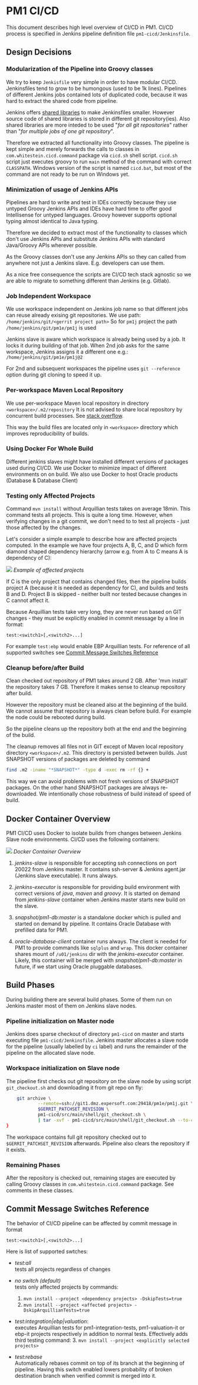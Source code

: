 # PM1 CI/CD

This document describes high level overview of CI/CD in PM1. CI/CD process is
specified in Jenkins pipeline definition file `pm1-cicd/Jenkinsfile`. 

## Design Decisions

### Modularization of the Pipeline into Groovy classes 

We try to keep `Jenkisfile` very simple in order to have modular CI/CD.
Jenkinsfiles tend to grow to be humongous (used to be 1k lines). Pipelines of
different Jenkins jobs contained lots of duplicated code, because it was hard to
extract the shared code from pipeline. 

Jenkins offers [shared
libraries](https://jenkins.io/doc/book/pipeline/shared-libraries/) to make
Jenkinsfiles smaller. However source code of shared libraries is stored in
different git repository(ies). Also shared libraries are more inteded to be used
"*for all git repositories*" rather than "*for multiple jobs of one git
repository*".

Therefore we extracted all functionality into Groovy classes. The pipeline is
kept simple and merely forwards the calls to classes in
`com.whitestein.cicd.command` package via `cicd.sh` shell script. `cicd.sh`
script just executes groovy to run `main` method of the command with correct
`CLASSPATH`. Windows version of the script is named `cicd.bat`, but most of the
command are not ready to be run on Windows yet.

### Minimization of usage of Jenkins APIs

Pipelines are hard to write and test in IDEs correctly because they use untyped
Groovy Jenkins APIs and IDEs have hard time to offer good Intellisense for
untyped languages. Groovy however supports optional typing almost identical to
Java typing. 

Therefore we decided to extract most of the functionality to classes which don't
use Jenkins APIs and substitute Jenkins APIs with standard Java/Groovy APIs
wherever possible.
 
As the Groovy classes don't use any Jenkins APIs so they can called from
anywhere not just a Jenkins slave. E.g. developers can use them.

As a nice free consequence the scripts are CI/CD tech stack agnostic so we are
able to migrate to something different than Jenkins (e.g. Gitlab).

### Job Independent Workspace

We use workspace independent on Jenkins job name so that different jobs can
reuse already exising git repositories. We use path: `/home/jenkins/git/<gerrit
project path>` So for `pm1j` project the path `/home/jenkins/git/pm1e/pm1j` is
used

Jenkins slave is aware which workspace is already being used by a job. It locks
it during building of that job. When 2nd job asks for the same workspace,
Jenkins assigns it a different one e.g.: `/home/jenkins/git/pm1e/pm1j@2`

For 2nd and subsequent workspaces the pipeline uses `git --reference` option
during git cloning to speed it up. 

### Per-workspace Maven Local Repository

We use per-workspace Maven local repository in directory
`<workspace>/.m2/repository` It is not advised to share local repository by
concurrent build processes. See 
[stack overflow](https://stackoverflow.com/questions/28768872/how-does-maven-avoid-race-conditions-in-the-local-repository).

This way the build files are located only in `<workspace>` directory which
improves reproducibility of builds.

### Using Docker For Whole Build 

Different jenkins slaves might have installed different versions of packages
used during CI/CD. We use Docker to minimize impact of different environments on
on build. We also use Docker to host Oracle products (Database & Database Client)

### Testing only Affected Projects

Command `mvn install` without Arquillian tests takes on average 18min. This
command tests all projects. This is quite a long time. However, when verifying
changes in a git commit, we don't need to to test all projects - just those
affected by the changes.

Let's consider a simple example to describe how are affected projects computed.
In the example we have four projects A, B, C, and D which form diamond shaped
dependency hierarchy (arrow e.g. from A to C means A is dependency of C):

![](images/affected_projects.png)
*Example of affected projects*

If C is the only project that contains changed files, then the pipeline builds
project A (because it is needed as dependency for C), and builds and tests B and D.
Project B is skipped - neither built nor tested because changes in C cannot affect it. 

Because Arquillian tests take very long, they are never run based on GIT changes -
they must be explicitly enabled in commit message by a line in format:
```
test:<switch1>[,<switch2>...]
``` 

For example `test:ebp` would enable EBP Arquillian tests. For reference of all
supported switches see [Commit Message Switches Reference](#commit-message-switches-reference)

### Cleanup before/after Build

Clean checked out repository of PM1 takes around 2 GB. After 'mvn install' the 
repository takes 7 GB. Therefore it makes sense to cleanup repository after build.

However the repository must be cleaned also at the beginning of the build. We cannot 
assume that repository is always clean before build. For example the node could be 
rebooted during build.

So the pipeline cleans up the repository both at the end and the beginning of the build.

The cleanup removes all files not in GIT except of Maven local repository directory
`<workspace>/.m2`. This directory is persisted between builds. Just SNAPSHOT versions
of packages are deleted by command

```bash
find .m2 -iname "*SNAPSHOT*" -type d -exec rm -rf {} +
```

This way we can avoid problems with not fresh versions of SNAPSHOT packages. On
the other hand SNAPSHOT packages are always re-downloaded. We intentionally
chose robustness of build instead of speed of build.

## Docker Container Overview 

PM1 CI/CD uses Docker to isolate builds from changes between Jenkins Slave node
environments. CI/CD uses the following containers:

![](images/docker_overview.png)
*Docker Container Overview*

1. *jenkins-slave* is responsible for accepting ssh connections on port 20022
from Jenkins master. It contains ssh-server & Jenkins agent.jar (Jenkins slave
executable). It runs always.

2. *jenkins-executor* is responsible for providing build environment with correct
versions of *java*, *maven* and *groovy*. It is started on demand from *jenkins-slave*
container when Jenkins master starts new build on the slave.  

3. *snapshot/pm1-db:master*  is a standalone docker which is pulled and started
on demand by pipeline. It contains Oracle Database with prefilled data for PM1.
  
4. *oracle-database-client* container runs always. The client is needed for PM1
to provide commands like `sqlplus` and `wrap`. This docker container shares
mount of `/u01/jenkins` dir with the *jenkins-executor* container. Likely,
this container will be merged with *snapshot/pm1-db:master* in future, if
we start using Oracle pluggable databases. 

## Build Phases

During building there are several build phases. Some of them run on Jenkins master
most of them on Jenkins slave nodes.

### Pipeline initialization on Master node

Jenkins does sparse checkout of directory `pm1-cicd` on master and starts
executing file `pm1-cicd/Jenkinsfile`. Jenkins master allocates a slave node for
the pipeline (usually labelled by `ci` label) and runs the remainder of the
pipeline on the allocated slave node.

### Workspace initialization on Slave node

The pipeline first checks out git repository on the slave node by using script
`git_checkout.sh` and downloading it from git repo on fly:

```bash
    git archive \
            --remote=ssh://git1.dmz.expersoft.com:29418/pm1e/pm1j.git \
            $GERRIT_PATCHSET_REVISION \
            pm1-cicd/src/main/shell/git_checkout.sh \
            | tar -xvf - pm1-cicd/src/main/shell/git_checkout.sh --to-command=bash
}
```

The workspace contains full git repository checked out to `$GERRIT_PATCHSET_REVISION`
afterwards. Pipeline also clears the repository if it exists. 

### Remaining Phases

After the repository is checked out, remaining stages are executed by calling
Groovy classes in `com.whitestein.cicd.command` package. See comments in these
classes.

## Commit Message Switches Reference

The behavior of CI/CD pipeline can be affected by commit message in format
```
test:<switch1>[,<switch2>...]
``` 
Here is list of supported swtches:

* *test:all*  
  tests all projects regardless of changes

* *no switch (default)*  
   tests only affected projects by commands: 
   1. `mvn install --project <dependency projects> -DskipTests=true` 
   2. `mvn install --project <affected projects> -DskipArquillianTests=true`
   
* *test:integration|ebp|valuation*:  
  executes Arquillian tests for pm1-integration-tests, pm1-valuation-it or ebp-it
  projects respectively in addition to normal tests. Effectively adds third
  testing command:
  3. `mvn install --project <explicitly selected projects>`

* *test:rebase*  
Automatically rebases commit on top of its branch at the beginning of pipeline.
Having this switch enabled lowers probability of broken destination branch when
verified commit is merged into it.